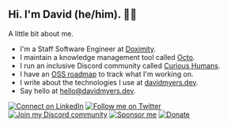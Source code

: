 ## Hi. I'm David (he/him). ✌🏻

A little bit about me.

- I'm a Staff Software Engineer at [Doximity](https://work.doximity.com).
- I maintain a knowledge management tool called [Octo](https://octo.wiki).
- I run an inclusive Discord community called [Curious Humans](https://voracious.link/chat).
- I have an [OSS roadmap](https://voracious.link/roadmap) to track what I'm working on.
- I write about the technologies I use at [davidmyers.dev](https://davidmyers.dev).
- Say hello at [hello@davidmyers.dev](mailto:hello@davidmyers.dev).

[![Connect on LinkedIn](https://img.shields.io/badge/LinkedIn-0077B5?style=for-the-badge&logo=linkedin&logoColor=white)](https://voracious.link/linkedin)
[![Follow me on Twitter](https://img.shields.io/badge/Twitter-1DA1F2?style=for-the-badge&logo=twitter&logoColor=white)](https://voracious.link/twitter)
[![Join my Discord community](https://img.shields.io/badge/Discord-5865F2?style=for-the-badge&logo=discord&logoColor=white)](https://voracious.link/chat)
[![Sponsor me](https://img.shields.io/badge/sponsor-DB61A2?style=for-the-badge&logo=GitHub-Sponsors&logoColor=white)](https://voracious.link/sponsor)
[![Donate](https://img.shields.io/badge/donate-FF5F5F?style=for-the-badge&logo=ko-fi&logoColor=white)](https://voracious.link/donate)
